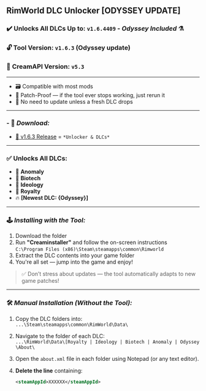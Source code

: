 ## RimWorld DLC Unlocker [ODYSSEY UPDATE]

### ✔️ Unlocks All DLCs Up to: `v1.6.4409` - *Odyssey Included* ⚗️  
### 🔓 **Tool Version: `v1.6.3`** (Odyssey update)  
### 🍦 **CreamAPI Version: `v5.3`**

---

- 🗃️ Compatible with most mods  
- 🔄 Patch-Proof — if the tool ever stops working, just rerun it  
- 🔕 No need to update unless a fresh DLC drops  

---

### - 🔗 ***Download:***

- [💾 v1.6.3 Release]() = `*Unlocker & DLCs*`

---

### ✅ Unlocks All DLCs:

- 🧠 **Anomaly**  
- 🧬 **Biotech**  
- 🛐 **Ideology**  
- 👑 **Royalty**  
- 🔥 **[Newest DLC: {Odyssey}]**

---

### 🕹️ ***Installing with the Tool:***

1. Download the folder  
2. Run **"Creaminstaller"** and follow the on-screen instructions  
   `C:\Program Files (x86)\Steam\steamapps\common\Rimworld`  
3. Extract the DLC contents into your game folder  
4. You're all set — jump into the game and enjoy!  

> ✅ Don’t stress about updates — the tool automatically adapts to new game patches!

---

### 🛠️ ***Manual Installation (Without the Tool):***

1. Copy the DLC folders into:  
   `...\Steam\steamapps\common\RimWorld\Data\`

2. Navigate to the folder of each DLC:  
   `...\RimWorld\Data\[Royalty | Ideology | Biotech | Anomaly | Odyssey \About\`

3. Open the `about.xml` file in each folder using Notepad (or any text editor).

4. **Delete the line** containing:  
   ```xml
   <steamAppId>XXXXXX</steamAppId>
